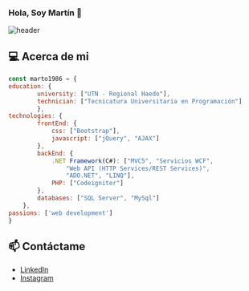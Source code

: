 ### Hola, Soy Martín 👋
![header](https://user-images.githubusercontent.com/20442967/88331812-f3606c00-cd03-11ea-9851-ec1da208e17c.jpg)

## :computer: Acerca de mi
``` js
const marto1986 = {
education: {
        university: ["UTN - Regional Haedo"],
        technician: ["Tecnicatura Universitaria en Programación"]
        },
technologies: {
        frontEnd: {
            css: ["Bootstrap"],
            javascript: ["jQuery", "AJAX"]
        },
        backEnd: {
            .NET Framework(C#): ["MVC5", "Servicios WCF", 
                "Web API (HTTP Services/REST Services)", 
                "ADO.NET", "LINQ"],
            PHP: ["Codeigniter"]
        },
        databases: ["SQL Server", "MySql"]
    },
passions: ['web development']
}
```

## 📫 Contáctame
- [LinkedIn](https://www.linkedin.com/in/martin-matias/)
- [Instagram](https://www.instagram.com/martin__matias/)
